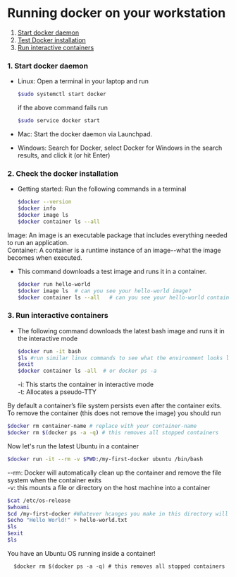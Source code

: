 # Running docker on your workstation

1. [Start docker daemon](#start-docker)
2. [Test Docker installation](#check-docker)
3. [Run interactive containers](#run-interactive)

### <a name="start-docker"></a> 1. Start docker daemon

* Linux: Open a terminal in your laptop and run

    ```sh
    $sudo systemctl start docker
    ```
    if the above command fails run 
    ```sh
    $sudo service docker start
    ```
* Mac: Start the docker daemon via Launchpad.

* Windows: Search for Docker, select Docker for Windows in the search results, and click it (or hit Enter)
 
  
### <a name="check-docker"></a> 2. Check the docker installation

* Getting started: Run the following commands in a terminal 

    ```sh
    $docker --version
    $docker info
    $docker image ls
    $docker container ls --all
    ```

Image: An image  is an executable package that includes everything needed to run an application.    
Container: A container is a runtime instance of an image--what the image becomes when executed. 

* This command downloads a test image and runs it in a container. 


    ```sh
    $docker run hello-world
    $docker image ls  # can you see your hello-world image?
    $docker container ls --all   # can you see your hello-world container?
    ```  
    
### <a name="run-interactive"></a> 3. Run interactive containers

* The following command downloads the latest bash image and runs it in the interactive mode

   ```sh
   $docker run -it bash
   $ls #run similar linux commands to see what the environment looks like
   $exit
   $docker container ls -all  # or docker ps -a
   ```
   -i: This starts the container in interactive mode   
   -t: Allocates a pseudo-TTY
   
By default a container’s file system persists even after the container exits. To remove the container (this does not remove the image) you should run

   ```sh
   $docker rm container-name # replace with your container-name
   $docker rm $(docker ps -a -q) # this removes all stopped containers
   ```
   
Now let's run the latest Ubuntu in a container

   ```sh
   $docker run -it --rm -v $PWD:/my-first-docker ubuntu /bin/bash 
   ```
   
  --rm: Docker will automatically clean up the container and remove the file system when the container exits  
  -v: this mounts a file or directory on the host machine into a container
 
   
   ```sh
   $cat /etc/os-release
   $whoami
   $cd /my-first-docker #Whatever hcanges you make in this directory will also be made on your host so be careful!
   $echo "Hello World!" > hello-world.txt
   $ls
   $exit
   $ls
   ```
  You have an Ubuntu OS running inside a container! 
   
      $docker rm $(docker ps -a -q) # this removes all stopped containers

 
<!---#http://www.scmgalaxy.com/tutorials/location-of-dockers-images-in-all-operating-systems/>

